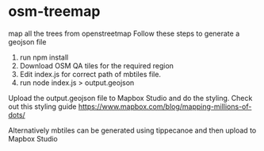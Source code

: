 # osm-treemap
map all the trees from openstreetmap
Follow these steps to generate a geojson file
1. run npm install
2. Download OSM QA tiles for the required region
3. Edit index.js for correct path of mbtiles file.
4. run node index.js > output.geojson

Upload the output.geojson file to Mapbox Studio and do the styling.
Check out this styling guide
https://www.mapbox.com/blog/mapping-millions-of-dots/

Alternatively mbtiles can be generated using tippecanoe and then upload to Mapbox Studio

